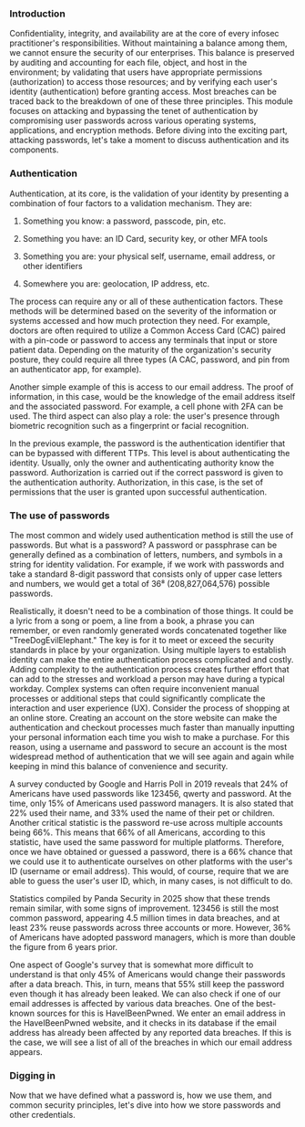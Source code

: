 <h3>Introduction</h3>

Confidentiality, integrity, and availability are at the core of every infosec practitioner's responsibilities. Without maintaining a balance among them, we cannot ensure the security of our enterprises. This balance is preserved by auditing and accounting for each file, object, and host in the environment; by validating that users have appropriate permissions (authorization) to access those resources; and by verifying each user's identity (authentication) before granting access. Most breaches can be traced back to the breakdown of one of these three principles. This module focuses on attacking and bypassing the tenet of authentication by compromising user passwords across various operating systems, applications, and encryption methods. Before diving into the exciting part, attacking passwords, let's take a moment to discuss authentication and its components.

<h3>Authentication</h3>

Authentication, at its core, is the validation of your identity by presenting a combination of four factors to a validation mechanism. They are:

1. Something you know: a password, passcode, pin, etc.

2. Something you have: an ID Card, security key, or other MFA tools

3. Something you are: your physical self, username, email address, or other identifiers

4. Somewhere you are: geolocation, IP address, etc.

The process can require any or all of these authentication factors. These methods will be determined based on the severity of the information or systems accessed and how much protection they need. For example, doctors are often required to utilize a Common Access Card (CAC) paired with a pin-code or password to access any terminals that input or store patient data. Depending on the maturity of the organization's security posture, they could require all three types (A CAC, password, and pin from an authenticator app, for example).

Another simple example of this is access to our email address. The proof of information, in this case, would be the knowledge of the email address itself and the associated password. For example, a cell phone with 2FA can be used. The third aspect can also play a role: the user's presence through biometric recognition such as a fingerprint or facial recognition.

In the previous example, the password is the authentication identifier that can be bypassed with different TTPs. This level is about authenticating the identity. Usually, only the owner and authenticating authority know the password. Authorization is carried out if the correct password is given to the authentication authority. Authorization, in this case, is the set of permissions that the user is granted upon successful authentication.

<h3> The use of passwords</h3>

The most common and widely used authentication method is still the use of passwords. But what is a password? A password or passphrase can be generally defined as a combination of letters, numbers, and symbols in a string for identity validation. For example, if we work with passwords and take a standard 8-digit password that consists only of upper case letters and numbers, we would get a total of 36⁸ (208,827,064,576) possible passwords.

Realistically, it doesn't need to be a combination of those things. It could be a lyric from a song or poem, a line from a book, a phrase you can remember, or even randomly generated words concatenated together like "TreeDogEvilElephant." The key is for it to meet or exceed the security standards in place by your organization. Using multiple layers to establish identity can make the entire authentication process complicated and costly. Adding complexity to the authentication process creates further effort that can add to the stresses and workload a person may have during a typical workday. Complex systems can often require inconvenient manual processes or additional steps that could significantly complicate the interaction and user experience (UX). Consider the process of shopping at an online store. Creating an account on the store website can make the authentication and checkout processes much faster than manually inputting your personal information each time you wish to make a purchase. For this reason, using a username and password to secure an account is the most widespread method of authentication that we will see again and again while keeping in mind this balance of convenience and security.

A survey conducted by Google and Harris Poll in 2019 reveals that 24% of Americans have used passwords like 123456, qwerty and password. At the time, only 15% of Americans used password managers. It is also stated that 22% used their name, and 33% used the name of their pet or children. Another critical statistic is the password re-use across multiple accounts being 66%. This means that 66% of all Americans, according to this statistic, have used the same password for multiple platforms. Therefore, once we have obtained or guessed a password, there is a 66% chance that we could use it to authenticate ourselves on other platforms with the user's ID (username or email address). This would, of course, require that we are able to guess the user's user ID, which, in many cases, is not difficult to do.

Statistics compiled by Panda Security in 2025 show that these trends remain similar, with some signs of improvement. 123456 is still the most common password, appearing 4.5 million times in data breaches, and at least 23% reuse passwords across three accounts or more. However, 36% of Americans have adopted password managers, which is more than double the figure from 6 years prior.

One aspect of Google's survey that is somewhat more difficult to understand is that only 45% of Americans would change their passwords after a data breach. This, in turn, means that 55% still keep the password even though it has already been leaked. We can also check if one of our email addresses is affected by various data breaches. One of the best-known sources for this is HaveIBeenPwned. We enter an email address in the HaveIBeenPwned website, and it checks in its database if the email address has already been affected by any reported data breaches. If this is the case, we will see a list of all of the breaches in which our email address appears.

<h3> Digging in</h3>

Now that we have defined what a password is, how we use them, and common security principles, let's dive into how we store passwords and other credentials.
